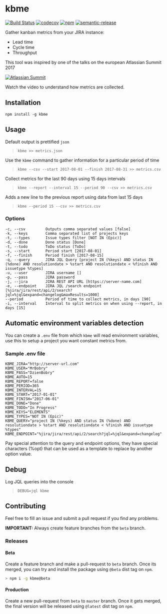 # kbme

[![Build Status](https://travis-ci.org/ricardocasares/kbme.svg?branch=master)](https://travis-ci.org/ricardocasares/kbme)
[![codecov](https://codecov.io/gh/ricardocasares/kbme/branch/master/graph/badge.svg)](https://codecov.io/gh/ricardocasares/kbme)
[![npm](https://img.shields.io/npm/dt/kbme.svg)](https://npmjs.com/package/kbme)
[![semantic-release](https://img.shields.io/badge/%20%20%F0%9F%93%A6%F0%9F%9A%80-semantic--release-e10079.svg)](https://github.com/semantic-release/semantic-release)

Gather kanban metrics from your JIRA instance:

- Lead time
- Cycle time
- Throughput

This tool was inspired by one of the talks on the european Atlassian Summit 2017

[![Atlassian Summit](https://image.ibb.co/faANgk/Screen_Shot_2017_08_26_at_3_42_48_PM.png)](https://www.youtube.com/watch?v=m-w2cU_1oB8)

Watch the video to understand how metrics are collected.

## Installation

`npm install -g kbme`

## Usage

Default output is prettified `json`

> `kbme >> metrics.json`

Use the `kbme` command to gather information for a particular period of time

> `kbme --csv --start 2017-08-01 --finish 2017-08-31 >> metrics.csv`

Collect metrics for the last 90 days using 15 days intervals

> `kbme --report --interval 15 --period 90 --csv >> metrics.csv`

Adds a new line to the previous report using data from last 15 days

> `kbme --period 15 --csv >> metrics.csv`

### Options

    -c, --csv         Outputs comma separated values [false]
    -k, --keys        Comma separated list of projects keys
    -t, --types       Issue types filter [NOT IN (Epic)]
    -d, --done        Done status [Done]
    -t, --todo        ToDo status [ToDo]
    -s, --start       Period start [2017-08-01]
    -f, --finish      Period finish [2017-08-15]
    -q, --query       JIRA JQL Query [project IN (%keys) AND status IN (%done) AND resolutiondate > %start AND resolutiondate < %finish AND issuetype %types]
    -u, --user        JIRA username []
    -p, --pass        JIRA password
    -j, --jira        JIRA REST API URL [https://server-name.com]
    -e, --endpoint    JIRA JQL /search endpoint [%jira/jira/rest/api/2/search?jql=%jql&expand=changelog&maxResults=1000]
    --period          Period of time to collect metrics, in days [90]
    -i, --interval    Interval to split metrics on when using --report, in days [15]

## Automatic environment variables detection

You can create a `.env` file from which `kbme` will read environment variables, use this to setup a project you want constant metrics from.

### Sample .env file

```
KBME_JIRA="http://server-url.com"
KBME_USER="MrBobry"
KBME_PASS="DzienBobry"
KBME_AUTO=15
KBME_REPORT=false
KBME_PERIOD=365
KBME_INTERVAL=15
KBME_START="2017-01-01"
KBME_FINISH="2017-06-01"
KBME_DONE="Done"
KBME_TODO="In Progress"
KBME_KEYS="ELEMENTS"
KBME_TYPES="NOT IN (Epic)"
KBME_QUERY="project IN (%keys) AND status IN (%done) AND resolutiondate > %start AND resolutiondate < %finish AND issuetype %types"
KBME_ENDPOINT="%jira/jira/rest/api/2/search?jql=%jql&expand=changelog"
```

Pay special attention to the query and endpoint options, they have special characters (%opt) that
can be used as a template to replace by another option value.

## Debug

Log JQL queries into the console

> `DEBUG=jql kbme`

## Contributing

Feel free to fill an issue and submit a pull request if you find any problems.

**IMPORTANT:** Always create feature branches from the `beta` branch.

### Releases

#### Beta

Create a feature branch and make a pull-request to `beta` branch.
Once its merged, you can try and install the package using `@beta` dist tag on `npm`.

```bash
> npm i -g kbme@beta
```

#### Production

Create a new pull-request from `beta` to `master` branch.
Once it gets merged, the final version will be released using `@latest` dist tag on `npm`.
